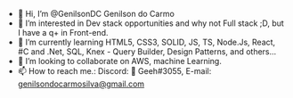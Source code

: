 - 👋 Hi, I’m @GenilsonDC Genilson do Carmo
- 👀 I’m interested in Dev stack opportunities and why not Full stack ;D, but I have a q+ in Front-end.
- 🌱 I’m currently learning HTML5, CSS3, SOLID, JS, TS, Node.Js, React, #C and .Net, SQL, Knex - Query Builder, Design Patterns, and others... 
- 💞️ I’m looking to collaborate on  AWS, machine Learning.
- 📫 How to reach me.: Discord: 👑 Geeh#3055, E-mail: genilsondocarmosilva@gmail.com

<!---
GenilsonDC/GenilsonDC is a ✨ special ✨ repository because its `README.md` (this file) appears on your GitHub profile.
You can click the Preview link to take a look at your changes.
--->

